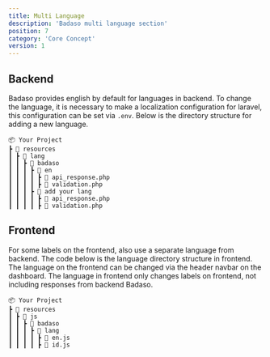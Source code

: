 ```yaml
---
title: Multi Language
description: 'Badaso multi language section'
position: 7
category: 'Core Concept'
version: 1
---
```


## Backend

Badaso provides english by default for languages in backend. To change the language, it is necessary to make a localization configuration for laravel, this configuration can be set via ```.env```. Below is the directory structure for adding a new language.

```
📦 Your Project
┣ 📂 resources
┃ ┣ 📂 lang
┃ ┃ ┣ 📂 badaso
┃ ┃ ┃ ┣ 📂 en
┃ ┃ ┃ ┃ ┣ 📜 api_response.php
┃ ┃ ┃ ┃ ┣ 📜 validation.php
┃ ┃ ┃ ┣ 📂 add your lang
┃ ┃ ┃ ┃ ┣ 📜 api_response.php
┃ ┃ ┃ ┃ ┣ 📜 validation.php
```

## Frontend

For some labels on the frontend, also use a separate language from backend. The code below is the language directory structure in frontend. The language on the frontend can be changed via the header navbar on the dashboard. The language in frontend only changes labels on frontend, not including responses from backend Badaso.

```
📦 Your Project
┣ 📂 resources
┃ ┣ 📂 js
┃ ┃ ┣ 📂 badaso
┃ ┃ ┃ ┣ 📂 lang
┃ ┃ ┃ ┃ ┣ 📜 en.js
┃ ┃ ┃ ┃ ┣ 📜 id.js
```